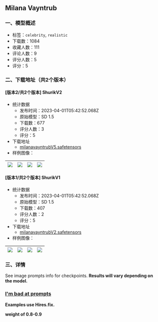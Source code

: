 ## Milana Vayntrub
### 一、模型概述

- 标签：`celebrity`, `realistic`
- 下载数：1084
- 收藏人数：111
- 评论人数：9
- 评分人数：5
- 评分：5

### 二、下载地址（共2个版本）

#### [版本2/共2个版本] ShurikV2

- 统计数据
  - 发布时间：2023-04-01T05:42:52.068Z
  - 原始模型：SD 1.5
  - 下载数：677
  - 评分人数：3
  - 评分：5
- 下载地址
  - [milanavayntrubV5.safetensors](https://civitai.com/api/download/models/32896)
- 样例图像：

| <img src="https://image.civitai.com/xG1nkqKTMzGDvpLrqFT7WA/0f1ae1cc-5a91-4609-ba57-e1e62b869500/width=450/374840.jpeg" /> | <img src="https://image.civitai.com/xG1nkqKTMzGDvpLrqFT7WA/aa98050c-c355-4041-0130-4a15fe6d0c00/width=450/374839.jpeg" /> | <img src="https://image.civitai.com/xG1nkqKTMzGDvpLrqFT7WA/e5b81e1d-d9cc-40d0-b6f5-e23586f68b00/width=450/374838.jpeg" /> | <img src="https://image.civitai.com/xG1nkqKTMzGDvpLrqFT7WA/0b550770-8a8b-4805-504d-685085762a00/width=450/374837.jpeg" /> |
| ---- | ---- | ---- | ---- |

#### [版本1/共2个版本] ShurikV1

- 统计数据
  - 发布时间：2023-04-01T05:42:52.068Z
  - 原始模型：SD 1.5
  - 下载数：407
  - 评分人数：2
  - 评分：5
- 下载地址
  - [milanavayntrubV2.safetensors](https://civitai.com/api/download/models/22845)
- 样例图像：

| <img src="https://image.civitai.com/xG1nkqKTMzGDvpLrqFT7WA/70ee90eb-8c01-4cb0-06ab-88404f692f00/width=450/247066.jpeg" /> | <img src="https://image.civitai.com/xG1nkqKTMzGDvpLrqFT7WA/e0857cea-72b8-4481-78c9-7a278a6f9900/width=450/247072.jpeg" /> | <img src="https://image.civitai.com/xG1nkqKTMzGDvpLrqFT7WA/3bb605f0-6cce-4e68-7a14-c0c38c2eda00/width=450/247071.jpeg" /> | <img src="https://image.civitai.com/xG1nkqKTMzGDvpLrqFT7WA/2c45a712-234a-43dd-9660-3cd6bbb5b000/width=450/247070.jpeg" /> |
| ---- | ---- | ---- | ---- |


### 三、详情
<p>See image prompts info for checkpoints. <strong>Results will vary depending on the model.</strong></p><p></p><h3><strong><u>I'm bad at prompts</u></strong></h3><p><strong>Examples use Hires.fix.</strong></p><p><strong>weight of 0.8-0.9</strong></p>